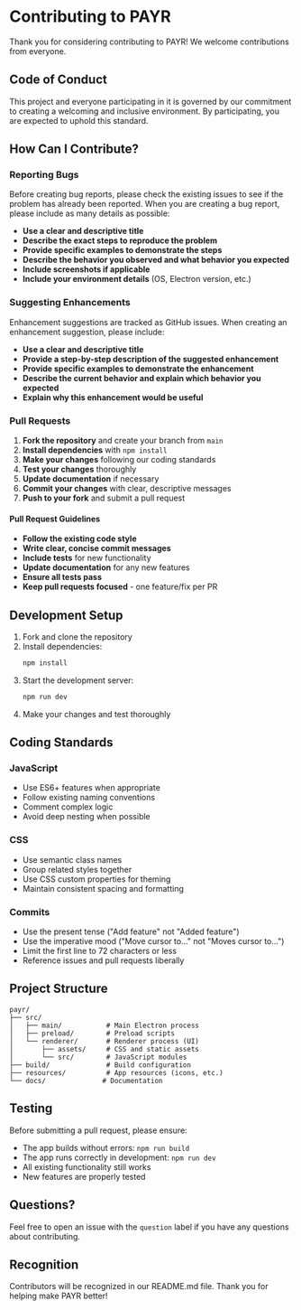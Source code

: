 # Contributing to PAYR

Thank you for considering contributing to PAYR! We welcome contributions from everyone.

## Code of Conduct

This project and everyone participating in it is governed by our commitment to creating a welcoming and inclusive environment. By participating, you are expected to uphold this standard.

## How Can I Contribute?

### Reporting Bugs

Before creating bug reports, please check the existing issues to see if the problem has already been reported. When you are creating a bug report, please include as many details as possible:

- **Use a clear and descriptive title**
- **Describe the exact steps to reproduce the problem**
- **Provide specific examples to demonstrate the steps**
- **Describe the behavior you observed and what behavior you expected**
- **Include screenshots if applicable**
- **Include your environment details** (OS, Electron version, etc.)

### Suggesting Enhancements

Enhancement suggestions are tracked as GitHub issues. When creating an enhancement suggestion, please include:

- **Use a clear and descriptive title**
- **Provide a step-by-step description of the suggested enhancement**
- **Provide specific examples to demonstrate the enhancement**
- **Describe the current behavior and explain which behavior you expected**
- **Explain why this enhancement would be useful**

### Pull Requests

1. **Fork the repository** and create your branch from `main`
2. **Install dependencies** with `npm install`
3. **Make your changes** following our coding standards
4. **Test your changes** thoroughly
5. **Update documentation** if necessary
6. **Commit your changes** with clear, descriptive messages
7. **Push to your fork** and submit a pull request

#### Pull Request Guidelines

- **Follow the existing code style**
- **Write clear, concise commit messages**
- **Include tests** for new functionality
- **Update documentation** for any new features
- **Ensure all tests pass**
- **Keep pull requests focused** - one feature/fix per PR

## Development Setup

1. Fork and clone the repository
2. Install dependencies:
   ```bash
   npm install
   ```
3. Start the development server:
   ```bash
   npm run dev
   ```
4. Make your changes and test thoroughly

## Coding Standards

### JavaScript
- Use ES6+ features when appropriate
- Follow existing naming conventions
- Comment complex logic
- Avoid deep nesting when possible

### CSS
- Use semantic class names
- Group related styles together
- Use CSS custom properties for theming
- Maintain consistent spacing and formatting

### Commits
- Use the present tense ("Add feature" not "Added feature")
- Use the imperative mood ("Move cursor to..." not "Moves cursor to...")
- Limit the first line to 72 characters or less
- Reference issues and pull requests liberally

## Project Structure

```
payr/
├── src/
│   ├── main/           # Main Electron process
│   ├── preload/        # Preload scripts
│   └── renderer/       # Renderer process (UI)
│       ├── assets/     # CSS and static assets
│       └── src/        # JavaScript modules
├── build/              # Build configuration
├── resources/          # App resources (icons, etc.)
└── docs/              # Documentation
```

## Testing

Before submitting a pull request, please ensure:

- The app builds without errors: `npm run build`
- The app runs correctly in development: `npm run dev`
- All existing functionality still works
- New features are properly tested

## Questions?

Feel free to open an issue with the `question` label if you have any questions about contributing.

## Recognition

Contributors will be recognized in our README.md file. Thank you for helping make PAYR better!
